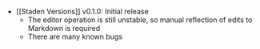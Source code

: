 - [[Staden Versions]] v0.1.0: Initial release
	- The editor operation is still unstable, so manual reflection of edits to Markdown is required
	- There are many known bugs
